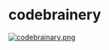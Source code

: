 # codebrainery
[![codebrainary.png](https://i.postimg.cc/j5bvXj9x/codebrainary.png)](https://postimg.cc/QBfpNjhw)
